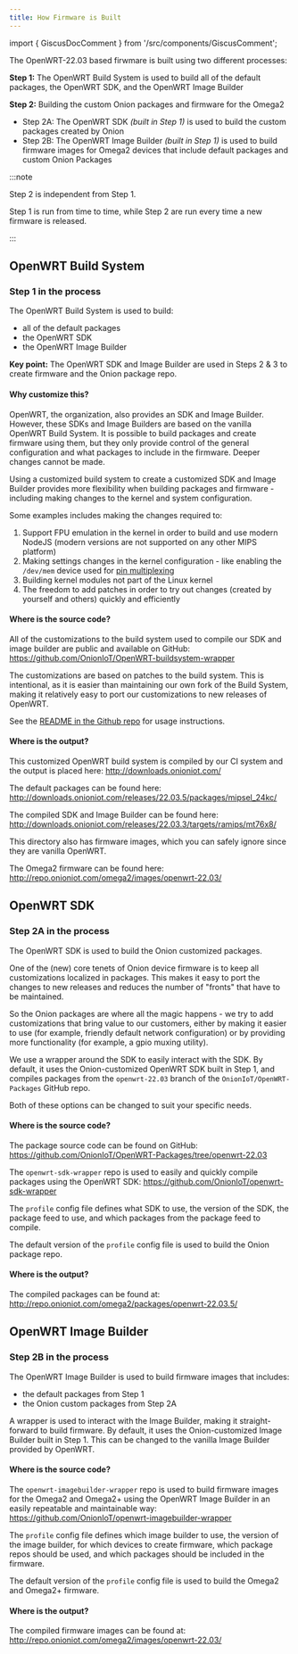 ```yaml
---
title: How Firmware is Built
---
```


import { GiscusDocComment } from '/src/components/GiscusComment';

The OpenWRT-22.03 based firwmare is built using two different processes:

**Step 1:**
The OpenWRT Build System is used to build all of the default packages, the OpenWRT SDK, and the OpenWRT Image Builder

**Step 2:**
Building the custom Onion packages and firmware for the Omega2

* Step 2A: The OpenWRT SDK *(built in Step 1)* is used to build the custom packages created by Onion
* Step 2B: The OpenWRT Image Builder *(built in Step 1)* is used to build firmware images for Omega2 devices that include default packages and custom Onion Packages

:::note

Step 2 is independent from Step 1.

Step 1 is run from time to time, while Step 2 are run every time a new firmware is released.

:::

## OpenWRT Build System

### Step 1 in the process

The OpenWRT Build System is used to build:

* all of the default packages
* the OpenWRT SDK
* the OpenWRT Image Builder

**Key point:** The OpenWRT SDK and Image Builder are used in Steps 2 & 3 to create firmware and the Onion package repo. 

#### Why customize this?

OpenWRT, the organization, also provides an SDK and Image Builder. However, these SDKs and Image Builders are based on the vanilla OpenWRT Build System. It is possible to build packages and create firmware using them, but they only provide control of the general configuration and what packages to include in the firmware. Deeper changes cannot be made.

Using a customized build system to create a customized SDK and Image Builder provides more flexibility when building packages and firmware - including making changes to the kernel and system configuration. 

Some examples includes making the changes required to:

1. Support FPU emulation in the kernel in order to build and use modern NodeJS (modern versions are not supported on any other MIPS platform)
2. Making settings changes in the kernel configuration - like enabling the `/dev/mem` device used for [pin multiplexing](/hardware-interfaces/pin-multiplexing)
3. Building kernel modules not part of the Linux kernel
4. The freedom to add patches in order to try out changes (created by yourself and others) quickly and efficiently

#### Where is the source code?

All of the customizations to the build system used to compile our SDK and image builder are public and available on GitHub: https://github.com/OnionIoT/OpenWRT-buildsystem-wrapper

The customizations are based on patches to the build system. This is intentional, as it is easier than maintaining our own fork of the Build System, making it relatively easy to port our customizations to new releases of OpenWRT.

See the [README in the Github repo](https://github.com/OnionIoT/openwrt-buildsystem-wrapper) for usage instructions.

#### Where is the output?

This customized OpenWRT build system is compiled by our CI system and the output is placed here: http://downloads.onioniot.com/

The default packages can be found here: http://downloads.onioniot.com/releases/22.03.5/packages/mipsel_24kc/

The compiled SDK and Image Builder can be found here: http://downloads.onioniot.com/releases/22.03.3/targets/ramips/mt76x8/

This directory also has firmware images, which you can safely ignore since they are vanilla OpenWRT. 

The Omega2 firmware can be found here: http://repo.onioniot.com/omega2/images/openwrt-22.03/

## OpenWRT SDK

### Step 2A in the process

The OpenWRT SDK is used to build the Onion customized packages. 

One of the (new) core tenets of Onion device firmware is to keep all customizations localized in packages. This makes it easy to port the changes to new releases and reduces the number of "fronts" that have to be maintained.

So the Onion packages are where all the magic happens - we try to add customizations that bring value to our customers, either by making it easier to use (for example, friendly default network configuration) or by providing more functionality (for example, a gpio muxing utility).

We use a wrapper around the SDK to easily interact with the SDK. By default, it uses the Onion-customized OpenWRT SDK built in Step 1, and compiles packages from the `openwrt-22.03` branch of the `OnionIoT/OpenWRT-Packages` GitHub repo. 

Both of these options can be changed to suit your specific needs.

#### Where is the source code?

The package source code can be found on GitHub: https://github.com/OnionIoT/OpenWRT-Packages/tree/openwrt-22.03

The `openwrt-sdk-wrapper` repo is used to easily and quickly compile packages using the OpenWRT SDK: https://github.com/OnionIoT/openwrt-sdk-wrapper

The `profile` config file defines what SDK to use, the version of the SDK, the package feed to use, and which packages from the package feed to compile.

The default version of the `profile` config file is used to build the Onion package repo.

#### Where is the output?

The compiled packages can be found at: http://repo.onioniot.com/omega2/packages/openwrt-22.03.5/

## OpenWRT Image Builder

### Step 2B in the process

The OpenWRT Image Builder is used to build firmware images that includes:

* the default packages from Step 1 
* the Onion custom packages from Step 2A

A wrapper is used to interact with the Image Builder, making it straight-forward to build firmware. By default, it uses the Onion-customized Image Builder built in Step 1. This can be changed to the vanilla Image Builder provided by OpenWRT.

#### Where is the source code?

The `openwrt-imagebuilder-wrapper` repo is used to build firmware images for the Omega2 and Omega2+ using the OpenWRT Image Builder in an easily repeatable and maintainable way: https://github.com/OnionIoT/openwrt-imagebuilder-wrapper

The `profile` config file defines which image builder to use, the version of the image builder, for which devices to create firmware, which package repos should be used, and which packages should be included in the firmware.

The default version of the `profile` config file is used to build the Omega2 and Omega2+ firmware.

#### Where is the output?

The compiled firmware images can be found at: http://repo.onioniot.com/omega2/images/openwrt-22.03/

<GiscusDocComment />